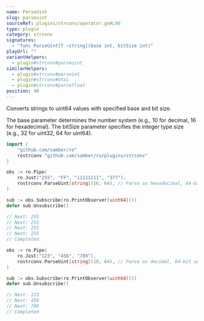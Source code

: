 ```yaml
---
name: ParseUint
slug: parseuint
sourceRef: plugins/strconv/operator.go#L90
type: plugin
category: strconv
signatures:
  - "func ParseUint[T ~string](base int, bitSize int)"
playUrl: ""
variantHelpers:
  - plugin#strconv#parseuint
similarHelpers:
  - plugin#strconv#parseint
  - plugin#strconv#atoi
  - plugin#strconv#parsefloat
position: 40
---
```


Converts strings to uint64 values with specified base and bit size.

The base parameter determines the number system (e.g., 10 for decimal, 16 for hexadecimal).
The bitSize parameter specifies the integer type size (e.g., 32 for uint32, 64 for uint64).

```go
import (
    "github.com/samber/ro"
    rostrconv "github.com/samber/ro/plugins/strconv"
)

obs := ro.Pipe(
    ro.Just("255", "FF", "11111111", "377"),
    rostrconv.ParseUint[string](16, 64), // Parse as hexadecimal, 64-bit unsigned
)

sub := obs.Subscribe(ro.PrintObserver[uint64]())
defer sub.Unsubscribe()

// Next: 255
// Next: 255
// Next: 255
// Next: 255
// Completed
```

```go
obs := ro.Pipe(
    ro.Just("123", "456", "789"),
    rostrconv.ParseUint[string](10, 64), // Parse as decimal, 64-bit unsigned
)

sub := obs.Subscribe(ro.PrintObserver[uint64]())
defer sub.Unsubscribe()

// Next: 123
// Next: 456
// Next: 789
// Completed
```